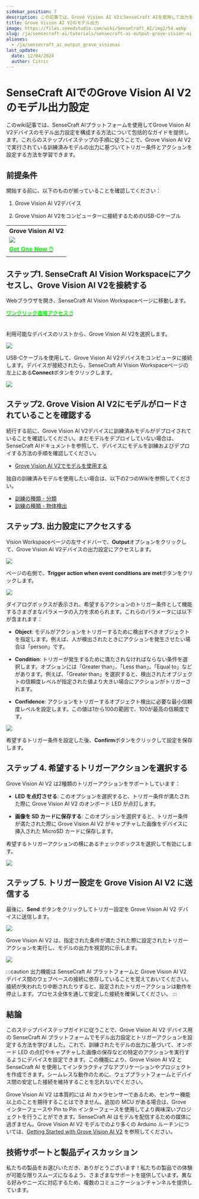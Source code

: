 ```yaml
---
sidebar_position: 7
description: この記事では、Grove Vision AI V2とSenseCraft AIを使用して出力を取得する方法について説明します。
title: Grove Vision AI V2のモデル出力
image: https://files.seeedstudio.com/wiki/SenseCraft_AI/img2/54.webp
slug: /ja/sensecraft-ai/tutorials/sensecraft-ai-output-grove-vision-ai
aliases:
  - /ja/sensecraft_ai_output_grove_visionai
last_update:
  date: 12/04/2024
  author: Citric
---
```


# SenseCraft AIでのGrove Vision AI V2のモデル出力設定

このwiki記事では、SenseCraft AIプラットフォームを使用してGrove Vision AI V2デバイスのモデル出力設定を構成する方法について包括的なガイドを提供します。これらのステップバイステップの手順に従うことで、Grove Vision AI V2で実行されている訓練済みモデルの出力に基づいてトリガー条件とアクションを設定する方法を学習できます。

## 前提条件

開始する前に、以下のものが揃っていることを確認してください：

1. Grove Vision AI V2デバイス

2. Grove Vision AI V2をコンピューターに接続するためのUSB-Cケーブル

<div class="table-center">
 <table align="center">
  <tr>
   <th>Grove Vision AI V2</th>
  </tr>
  <tr>
   <td><div style={{textAlign:'center'}}><img src="https://files.seeedstudio.com/wiki/visionai-v2-ha/43.jpg" style={{width:250, height:'auto'}}/></div></td>
  </tr>
  <tr>
   <td><div class="get_one_now_container" style={{textAlign: 'center'}}>
    <a class="get_one_now_item" href="https://www.seeedstudio.com/Grove-Vision-AI-Module-V2-p-5851.html" target="_blank">
    <strong><span><font color={'FFFFFF'} size={"4"}> Get One Now 🖱️</font></span></strong>
    </a>
   </div></td>
  </tr>
 </table>

</div>

## ステップ1. SenseCraft AI Vision Workspaceにアクセスし、Grove Vision AI V2を接続する

Webブラウザを開き、SenseCraft AI Vision Workspaceページに移動します。

<div class="get_one_now_container" style={{textAlign: 'center'}}>
    <a class="get_one_now_item" href="https://sensecraft.seeed.cc/ai/#/device/local?time=1733300644024" target="_blank" rel="noopener noreferrer">
            <strong><span><font color={'FFFFFF'} size={"4"}>ワンクリック直接アクセス 🖱️</font></span></strong>
    </a>
</div><br />

利用可能なデバイスのリストから、Grove Vision AI V2を選択します。

<div style={{textAlign:'center'}}><img src="https://files.seeedstudio.com/wiki/SenseCraft_AI/img2/49.png" style={{width:1000, height:'auto'}}/></div>

USB-Cケーブルを使用して、Grove Vision AI V2デバイスをコンピュータに接続します。デバイスが接続されたら、SenseCraft AI Vision Workspaceページの左上にある**Connect**ボタンをクリックします。

<div style={{textAlign:'center'}}><img src="https://files.seeedstudio.com/wiki/SenseCraft_AI/img2/44.png" style={{width:800, height:'auto'}}/></div>

## ステップ2. Grove Vision AI V2にモデルがロードされていることを確認する

続行する前に、Grove Vision AI V2デバイスに訓練済みモデルがデプロイされていることを確認してください。まだモデルをデプロイしていない場合は、SenseCraft AIドキュメントを参照して、デバイスにモデルを訓練およびデプロイする方法の手順を確認してください。

- [Grove Vision AI V2でモデルを使用する](https://wiki.seeedstudio.com/ja/sensecraft_ai_pretrained_models_for_grove_visionai_v2/)

独自の訓練済みモデルを使用したい場合は、以下の2つのWikiを参照してください。

- [訓練の種類 - 分類](https://wiki.seeedstudio.com/ja/sensecraft_ai_training_classification/)
- [訓練の種類 - 物体検出](https://wiki.seeedstudio.com/ja/sensecraft_ai_training_object_detection/)

## ステップ3. 出力設定にアクセスする

Vision Workspaceページの左サイドバーで、**Output**オプションをクリックして、Grove Vision AI V2デバイスの出力設定にアクセスします。

<div style={{textAlign:'center'}}><img src="https://files.seeedstudio.com/wiki/SenseCraft_AI/img2/50.png" style={{width:1000, height:'auto'}}/></div>

ページの右側で、**Trigger action when event conditions are met**ボタンをクリックします。

<div style={{textAlign:'center'}}><img src="https://files.seeedstudio.com/wiki/SenseCraft_AI/img2/46.png" style={{width:800, height:'auto'}}/></div>

ダイアログボックスが表示され、希望するアクションのトリガー条件として機能するさまざまなパラメータの入力を求められます。これらのパラメータには以下が含まれます：

- **Object**: モデルがアクションをトリガーするために検出すべきオブジェクトを指定します。例えば、人が検出されたときにアクションを発生させたい場合は「person」です。

- **Condition**: トリガーが発生するために満たされなければならない条件を選択します。オプションには「Greater than」、「Less than」、「Equal to」などがあります。例えば、「Greater than」を選択すると、検出されたオブジェクトの信頼度レベルが指定された値より大きい場合にアクションがトリガーされます。

- **Confidence**: アクションをトリガーするオブジェクト検出に必要な最小信頼度レベルを設定します。この値は1から100の範囲で、100が最高の信頼度です。

<div style={{textAlign:'center'}}><img src="https://files.seeedstudio.com/wiki/SenseCraft_AI/img2/51.png" style={{width:600, height:'auto'}}/></div>

希望するトリガー条件を設定した後、**Confirm**ボタンをクリックして設定を保存します。

## ステップ 4. 希望するトリガーアクションを選択する

Grove Vision AI V2 は2種類のトリガーアクションをサポートしています：

- **LED を点灯させる**: このオプションを選択すると、トリガー条件が満たされた際に Grove Vision AI V2 のオンボード LED が点灯します。

- **画像を SD カードに保存する**: このオプションを選択すると、トリガー条件が満たされた際に Grove Vision AI V2 がキャプチャした画像をデバイスに挿入された MicroSD カードに保存します。

希望するトリガーアクションの横にあるチェックボックスを選択して有効にします。

<div style={{textAlign:'center'}}><img src="https://files.seeedstudio.com/wiki/SenseCraft_AI/img2/52.png" style={{width:1000, height:'auto'}}/></div>

## ステップ 5. トリガー設定を Grove Vision AI V2 に送信する

最後に、**Send** ボタンをクリックしてトリガー設定を Grove Vision AI V2 デバイスに送信します。

<div style={{textAlign:'center'}}><img src="https://files.seeedstudio.com/wiki/SenseCraft_AI/img2/53.png" style={{width:1000, height:'auto'}}/></div>

Grove Vision AI V2 は、指定された条件が満たされた際に設定されたトリガーアクションを実行し、モデルの出力を視覚的に示します。

<div style={{textAlign:'center'}}><img src="https://files.seeedstudio.com/wiki/SenseCraft_AI/img2/54.jpg" style={{width:400, height:'auto'}}/></div>

:::caution
出力機能は SenseCraft AI プラットフォームと Grove Vision AI V2 デバイス間のウェブベースの接続に依存していることを覚えておいてください。接続が失われたり中断されたりすると、設定されたトリガーアクションは動作を停止します。プロセス全体を通して安定した接続を確保してください。
:::

## 結論

このステップバイステップガイドに従うことで、Grove Vision AI V2 デバイス用の SenseCraft AI プラットフォームでモデル出力設定とトリガーアクションを設定する方法を学びました。これで、訓練されたモデルの出力に基づいて、オンボード LED の点灯やキャプチャした画像の保存などの特定のアクションを実行するようにデバイスを設定できます。この機能により、Grove Vision AI V2 と SenseCraft AI を使用してインタラクティブなアプリケーションやプロジェクトを作成できます。シームレスな動作のために、ウェブプラットフォームとデバイス間の安定した接続を維持することを忘れないでください。

Grove Vision AI V2 は本質的には AI カメラセンサーであるため、センサー機能以上のことを期待することはできません。追加の MCU がある場合は、Grove インターフェースや Pin to Pin インターフェースを使用してより興味深いプロジェクトを行うことができます。SenseCraft AI はモデルを配信するための媒体に過ぎません。Grove Vision AI V2 モデルでのより多くの Arduino ルーチンについては、[Getting Started with Grove Vision AI V2](https://wiki.seeedstudio.com/ja/grove_vision_ai_v2_software_support/) を参照してください。

## 技術サポートと製品ディスカッション

私たちの製品をお選びいただき、ありがとうございます！私たちの製品での体験が可能な限りスムーズになるよう、さまざまなサポートを提供しています。異なる好みやニーズに対応するため、複数のコミュニケーションチャンネルを提供しています。

<div class="button_tech_support_container">
<a href="https://discord.com/invite/QqMgVwHT3X" class="button_tech_support_sensecap"></a>
<a href="https://support.sensecapmx.com/portal/en/home" class="button_tech_support_sensecap3"></a>
</div>

<div class="button_tech_support_container">
<a href="mailto:support@sensecapmx.com" class="button_tech_support_sensecap2"></a>
<a href="https://github.com/Seeed-Studio/wiki-documents/discussions/69" class="button_discussion"></a>
</div>
